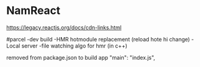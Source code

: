 # NamReact

https://legacy.reactjs.org/docs/cdn-links.html

#parcel
-dev build 
-HMR hotmodule replacement (reload hote hi change)
-Local server
-file watching algo for hmr (in c++)


removed from package.json to build app
  "main": "index.js",